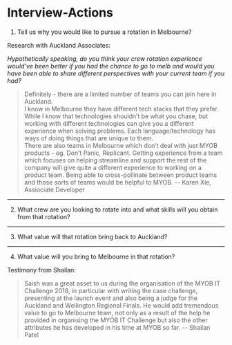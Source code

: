 # Interview-Actions

1. Tell us why you would like to pursue a rotation in Melbourne?  

Research with Auckland Associates: 

_Hypothetically speaking, do you think your crew rotation experience would've been better if you had the chance to go to melb and would you have been able to share different perspectives with your current team if you had?_

> Definitely - there are a limited number of teams you can join here in Auckland.  
I know in Melbourne they have different tech stacks that they prefer. While I know that technologies shouldn’t be what you chase, but working with different technologies can give you a different experience when solving problems. Each language/technology has ways of doing things that are unique to them.  
There are also teams in Melbourne which don’t deal with just MYOB products - eg. Don’t Panic, Replicant. Getting experience from a team which focuses on helping streamline and support the rest of the company will give quite a different experience to working on a product team. Being able to cross-pollinate between product teams and those sorts of teams would be helpful to MYOB. -- Karen Xie, Assiociate Developer




---
2. What crew are you looking to rotate into and what skills will you obtain from that rotation?

---
3. What value will that rotation bring back to Auckland?


---
4. What value will you bring to Melbourne in that rotation?

Testimony from Shailan:

> Saish was a great asset to us during the organisation of the MYOB IT Challenge 2018, in particular with writing the case challenge, presenting at the launch event and also being a judge for the Auckland and Wellington Regional Finals. He would add tremendous value to go to Melbourne team, not only as a result of the help he provided in organising the MYOB IT Challenge but also the other attributes he has developed in his time at MYOB so far. -- Shailan Patel

